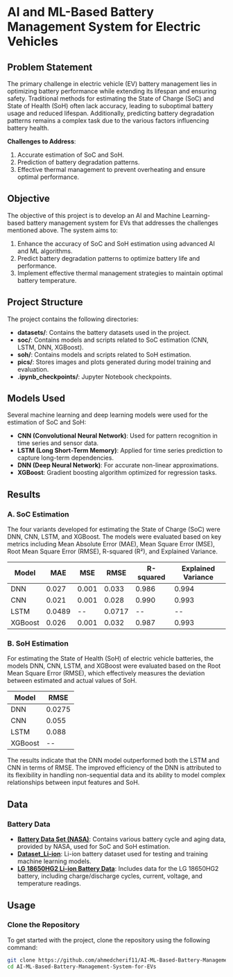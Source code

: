 # AI and ML-Based Battery Management System for Electric Vehicles

## Problem Statement
The primary challenge in electric vehicle (EV) battery management lies in optimizing battery performance while extending its lifespan and ensuring safety. Traditional methods for estimating the State of Charge (SoC) and State of Health (SoH) often lack accuracy, leading to suboptimal battery usage and reduced lifespan. Additionally, predicting battery degradation patterns remains a complex task due to the various factors influencing battery health.

**Challenges to Address**:
1. Accurate estimation of SoC and SoH.
2. Prediction of battery degradation patterns.
3. Effective thermal management to prevent overheating and ensure optimal performance.

## Objective
The objective of this project is to develop an AI and Machine Learning-based battery management system for EVs that addresses the challenges mentioned above. The system aims to:
1. Enhance the accuracy of SoC and SoH estimation using advanced AI and ML algorithms.
2. Predict battery degradation patterns to optimize battery life and performance.
3. Implement effective thermal management strategies to maintain optimal battery temperature.

## Project Structure
The project contains the following directories:
- **datasets/**: Contains the battery datasets used in the project.
- **soc/**: Contains models and scripts related to SoC estimation (CNN, LSTM, DNN, XGBoost).
- **soh/**: Contains models and scripts related to SoH estimation.
- **pics/**: Stores images and plots generated during model training and evaluation.
- **.ipynb_checkpoints/**: Jupyter Notebook checkpoints.
  
## Models Used
Several machine learning and deep learning models were used for the estimation of SoC and SoH:
- **CNN (Convolutional Neural Network)**: Used for pattern recognition in time series and sensor data.
- **LSTM (Long Short-Term Memory)**: Applied for time series prediction to capture long-term dependencies.
- **DNN (Deep Neural Network)**: For accurate non-linear approximations.
- **XGBoost**: Gradient boosting algorithm optimized for regression tasks.

## Results

### A. SoC Estimation
The four variants developed for estimating the State of Charge (SoC) were DNN, CNN, LSTM, and XGBoost. The models were evaluated based on key metrics including Mean Absolute Error (MAE), Mean Square Error (MSE), Root Mean Square Error (RMSE), R-squared (R²), and Explained Variance.

| Model   | MAE   | MSE   | RMSE  | R-squared | Explained Variance |
|---------|-------|-------|-------|-----------|---------------------|
| DNN     | 0.027 | 0.001 | 0.033 | 0.986     | 0.994               |
| CNN     | 0.021 | 0.001 | 0.028 | 0.990     | 0.993               |
| LSTM    | 0.0489| --    | 0.0717| --        | --                  |
| XGBoost | 0.026 | 0.001 | 0.032 | 0.987     | 0.993               |

### B. SoH Estimation
For estimating the State of Health (SoH) of electric vehicle batteries, the models DNN, CNN, LSTM, and XGBoost were evaluated based on the Root Mean Square Error (RMSE), which effectively measures the deviation between estimated and actual values of SoH.

| Model   | RMSE  |
|---------|-------|
| DNN     | 0.0275|
| CNN     | 0.055 |
| LSTM    | 0.088 |
| XGBoost | --    |

The results indicate that the DNN model outperformed both the LSTM and CNN in terms of RMSE. The improved efficiency of the DNN is attributed to its flexibility in handling non-sequential data and its ability to model complex relationships between input features and SoH.

## Data

### Battery Data
- **[Battery Data Set (NASA)](https://www.kaggle.com/datasets/patrickfleith/nasa-battery-dataset)**: Contains various battery cycle and aging data, provided by NASA, used for SoC and SoH estimation.
- **[Dataset_Li-ion](https://data.mendeley.com/datasets/wykht8y7tg/1)**: Li-ion battery dataset used for testing and training machine learning models.
- **[LG 18650HG2 Li-ion Battery Data](https://www.researchgate.net/publication/340602691_LG_18650HG2_Lithium-ion_Battery_Dataset)**: Includes data for the LG 18650HG2 battery, including charge/discharge cycles, current, voltage, and temperature readings.

## Usage

### Clone the Repository
To get started with the project, clone the repository using the following command:
```bash
git clone https://github.com/ahmedcherif11/AI-ML-Based-Battery-Management-System-for-EVs.git
cd AI-ML-Based-Battery-Management-System-for-EVs
```

